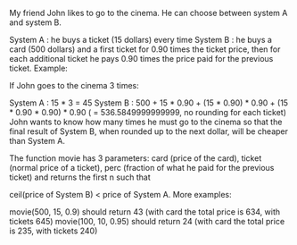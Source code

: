 My friend John likes to go to the cinema. He can choose between system A and system B.

System A : he buys a ticket (15 dollars) every time
System B : he buys a card (500 dollars) and a first ticket for 0.90 times the ticket price, 
then for each additional ticket he pays 0.90 times the price paid for the previous ticket.
Example:

If John goes to the cinema 3 times:

System A : 15 * 3 = 45
System B : 500 + 15 * 0.90 + (15 * 0.90) * 0.90 + (15 * 0.90 * 0.90) * 0.90 ( = 536.5849999999999, no rounding for each ticket)
John wants to know how many times he must go to the cinema so that the final result of System B, when rounded up to the next dollar, will be cheaper than System A.

The function movie has 3 parameters: card (price of the card), ticket (normal price of a ticket), perc (fraction of what he paid for the previous ticket) and returns the first n such that

ceil(price of System B) < price of System A.
More examples:

movie(500, 15, 0.9) should return 43 
    (with card the total price is 634, with tickets 645)
movie(100, 10, 0.95) should return 24 
    (with card the total price is 235, with tickets 240)
